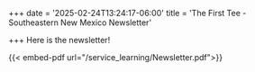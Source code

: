 +++
date = '2025-02-24T13:24:17-06:00'
title = 'The First Tee - Southeastern New Mexico Newsletter'


+++
Here is the newsletter!

{{< embed-pdf url="/service_learning/Newsletter.pdf">}}
